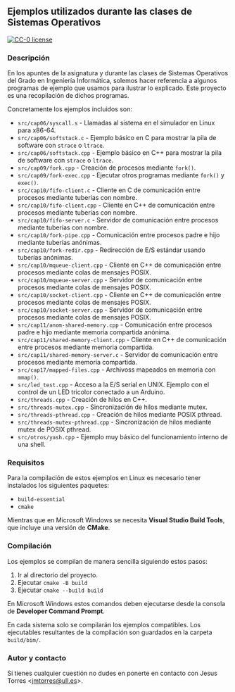 ## Ejemplos utilizados durante las clases de Sistemas Operativos

[![CC-0 license](https://img.shields.io/badge/License-CC--0-blue.svg)](https://creativecommons.org/publicdomain/zero/1.0)

### Descripción

En los apuntes de la asignatura y durante las clases de Sistemas Operativos del Grado en Ingeniería Informática, solemos hacer referencia a algunos programas de ejemplo que usamos para ilustrar lo explicado.
Este proyecto es una recopilación de dichos programas.

Concretamente los ejemplos incluidos son:

 * `src/cap06/syscall.s` - Llamadas al sistema en el simulador en Linux para x86-64.
 * `src/cap06/softstack.c` - Ejemplo básico en C para mostrar la pila de software con `strace` o `ltrace`.
 * `src/cap06/softstack.cpp` - Ejemplo básico en C++ para mostrar la pila de software con `strace` o `ltrace`.
 * `src/cap09/fork.cpp` - Creación de procesos mediante `fork()`.
 * `src/cap09/fork-exec.cpp` - Ejecutar otros programas mediante `fork()` y `exec()`.
 * `src/cap10/fifo-client.c` - Cliente en C de comunicación entre procesos mediante tuberías con nombre.
 * `src/cap10/fifo-client.cpp` - Cliente en C++ de comunicación entre procesos mediante tuberías con nombre.
 * `src/cap10/fifo-server.c` - Servidor de comunicación entre procesos mediante tuberías con nombre.
 * `src/cap10/fork-pipe.cpp` - Comunicación entre procesos padre e hijo mediante tuberías anónimas.
 * `src/cap10/fork-redir.cpp` - Redirección de E/S estándar usando tuberías anónimas.
 * `src/cap10/mqueue-client.cpp` - Cliente en C++ de comunicación entre procesos mediante colas de mensajes POSIX.
 * `src/cap10/mqueue-server.cpp` - Servidor de comunicación entre procesos mediante colas de mensajes POSIX.
 * `src/cap10/socket-client.cpp` - Cliente en C++ de comunicación entre procesos mediante colas de mensajes POSIX.
 * `src/cap10/socket-server.cpp` - Servidor de comunicación entre procesos mediante colas de mensajes POSIX.
 * `src/cap11/anom-shared-memory.cpp` - Comunicación entre procesos padre e hijo mediante memoria compartida anónima.
 * `src/cap11/shared-memory-client.cpp` - Cliente en C++ de comunicación entre procesos mediante memoria compartida.
 * `src/cap11/shared-memory-server.c` - Servidor de comunicación entre procesos mediante memoria compartida.
 * `src/cap17/mapped-files.cpp` - Archivoss mapeados en memoria con `mmap()`.
 * `src/led_test.cpp` - Acceso a la E/S serial en UNIX. Ejemplo con el control de un LED tricolor conectado a un Arduino.
 * `src/threads.cpp` - Creación de hilos en C++.
 * `src/threads-mutex.cpp` - Sincronización de hilos mediante mutex.
 * `src/threads-pthread.cpp` - Creación de hilos mediante POSIX pthread.
 * `src/threads-mutex-pthread.cpp` - Sincronización de hilos mediante mutex de POSIX pthread.
 * `src/otros/yash.cpp` - Ejemplo muy básico del funcionamiento interno de una shell.

### Requisitos

Para la compilación de estos ejemplos en Linux es necesario tener instalados los siguientes paquetes:

 * `build-essential`
 * `cmake`

Mientras que en Microsoft Windows se necesita **Visual Studio Build Tools**, que incluye una versión de **CMake**.

### Compilación

Los ejemplos se compilan de manera sencilla siguiendo estos pasos:

 1. Ir al directorio del proyecto.
 2. Ejecutar `cmake -B build`
 3. Ejecutar `cmake --build build`

En Microsoft Windows estos comandos deben ejecutarse desde la consola de **Developer Command Prompt**.

En cada sistema solo se compilarán los ejemplos compatibles.
Los ejecutables resultantes de la compilación son guardados en la carpeta `build/bim/`.

### Autor y contacto

Si tienes cualquier cuestión no dudes en ponerte en contacto con Jesus Torres <[jmtorres@ull.es](mailto:jmtorres@ull.es)>.
